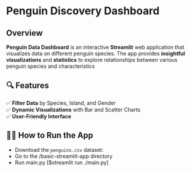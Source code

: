 # Penguin Discovery Dashboard 

## Overview 
**Penguin Data Dashboard** is an interactive **Streamlit** web application that visualizes data on different penguin species. The app provides **insightful visualizations** and **statistics** to explore relationships between various penguin species and characteristics

## 🔍 Features
✅ **Filter Data** by Species, Island, and Gender  
✅ **Dynamic Visualizations** with Bar and Scatter Charts  
✅ **User-Friendly Interface**

## 🐧📱 How to Run the App
- Download the `penguins.csv` dataset:
- Go to the /basic-streamlit-app directory
- Run main.py [$streamlit run ./main.py]

